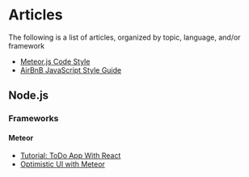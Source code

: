 # Articles

The following is a list of articles, organized by topic, language, and/or 
framework
* [Meteor.js Code Style](https://guide.meteor.com/code-style.html)
* [AirBnB JavaScript Style Guide](https://github.com/airbnb/javascript)

## Node.js

### Frameworks

#### Meteor
* [Tutorial: ToDo App With React](https://www.meteor.com/tutorials/react/creating-an-app)
* [Optimistic UI with Meteor](https://blog.meteor.com/optimistic-ui-with-meteor-67b5a78c3fcf#.ooi6utawz)